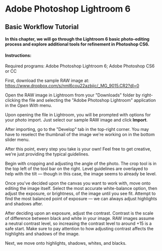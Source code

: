 # Adobe Photoshop Lightroom 6
## Basic Workflow Tutorial

#### In this chapter, we will go through the Lightroom 6 basic photo-editing process and explore additional tools for refinement in Photoshop CS6.

#### Instructions:

Required programs: Adobe Photoshop Lightroom 6; Adobe Photoshop CS6 or CC

First, download the sample RAW image at: https://www.dropbox.com/s/nml6cou22azbjic/_MG_9015.CR2?dl=0

Open the RAW image in Lightroom from your "Downloads" folder by right-clicking the file and selecting the "Adobe Photoshop Lightroom" application in the _Open With_ menu.

Upon opening the file in Lightroom, you will be prompted with options for your photo import. Just select our sample RAW image and click __Import__.

After importing, go to the "Develop" tab in the top-right corner. You may have to reselect the thumbnail of the image we're working on in the bottom slider menu.

After this point, every step you take is your own! Feel free to get creative, we're just providing the typical guidelines.

Begin with cropping and adjusting the angle of the photo. The crop tool is in the top left of the tool bar on the right. Level guidelines are overlayed to help with the tilt — though in this case, the image seems to already be level.

Once you've decided upon the canvas you want to work with, move onto editing the image itself. Select the most accurate white-balance option, then adjust the exposure, or brightness, of the image until you see fit. Attempt to find the most balanced point of exposure — we can always adjust highlights and shadows after. 

After deciding upon an exposure, adjust the contrast. Contrast is the scale of difference between black and white in your image. RAW images assume a neutral contrast level, so increasing the contrast level to around +15 is a safe start. Make sure to pay attention to how adjusting contrast affects the highlights and shadows of the image.

Next, we move onto highlights, shadows, whites, and blacks. 







